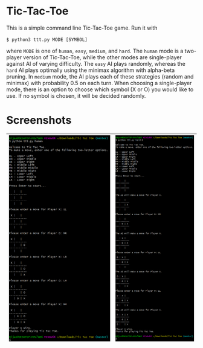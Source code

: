 # Tic-Tac-Toe
This is a simple command line Tic-Tac-Toe game. Run it with
```
$ python3 ttt.py MODE [SYMBOL]
```
where `MODE` is one of `human`, `easy`, `medium`, and `hard`. The `human` mode is a two-player version of Tic-Tac-Toe, while the other
modes are single-player against AI of varying difficulty. The `easy` AI plays randomly, whereas the `hard` AI plays optimally using
the minimax algorithm with alpha-beta pruning. In `medium` mode, the AI plays each of these strategies (random and minimax) with 
probability 0.5 on each turn. When choosing a single-player mode, there is an option to choose which symbol (X or O) you would like to
use. If no symbol is chosen, it will be decided randomly.

# Screenshots

| ![Human mode example](example_human.png) | ![AI mode example](example_ai.png) |
| ---------------------------------------- | ---------------------------------- |